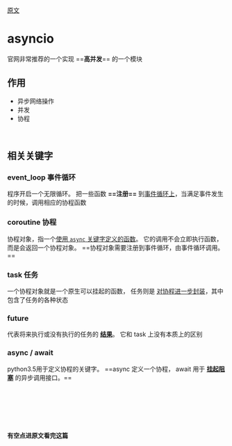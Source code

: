 [原文](https://www.cnblogs.com/zhaof/p/8490045.html)


# asyncio
官网非常推荐的一个实现 ==**高并发**== 的一个模块

## 作用
- 异步网络操作
- 并发
- 协程

<br>

## 相关关键字

### event_loop 事件循环
程序开启一个无限循环。
把一些函数 **==注册==** 到<u>事件循环上</u>，当满足事件发生的时候，调用相应的协程函数


### coroutine 协程
协程对象，指一个<u>使用 `async` 关键字定义的函数</u>。
它的调用不会立即执行函数，而是会返回一个协程对象。
==协程对象需要注册到事件循环，由事件循环调用。==


### task 任务
一个协程对象就是一个原生可以挂起的函数，
任务则是 <u>对协程进一步封装</u>，其中包含了任务的各种状态


### future
代表将来执行或没有执行的任务的 <u>**结果**</u>。
它和 task 上没有本质上的区别


### async / await 
python3.5用于定义协程的关键字。
==async 定义一个协程，
await 用于 <u>**挂起阻塞**</u> 的异步调用接口。==






<br><br><br><br><br>

**有空点进原文看完这篇**



<br><br><br><br><br><br>
<br><br><br><br><br><br>


```py

```
```py

```
```py

```
```py

```
```py

```
```py

```
```py

```
```py

```
```py

```
```py

```
```py

```
```py

```
```py

```
```py

```
```py

```
```py

```
```py

```
```py

```